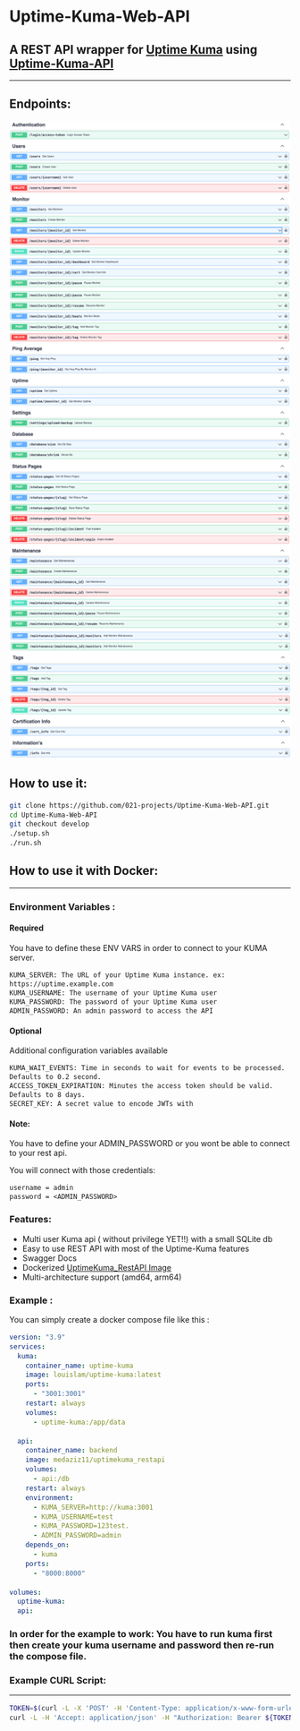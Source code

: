 # Uptime-Kuma-Web-API

## A REST API wrapper for [Uptime Kuma](https://github.com/louislam/uptime-kuma) using [Uptime-Kuma-API](https://github.com/lucasheld/uptime-kuma-api)

---

## Endpoints:

![1](./images/1.png)
![2](./images/2.png)
![3](./images/3.png)
![4](./images/4.png)

## How to use it:
```bash
git clone https://github.com/021-projects/Uptime-Kuma-Web-API.git
cd Uptime-Kuma-Web-API
git checkout develop
./setup.sh
./run.sh
```

## How to use it with Docker:

---

### Environment Variables :

#### Required
You have to define these ENV VARS in order to connect to your KUMA server.

    KUMA_SERVER: The URL of your Uptime Kuma instance. ex: https://uptime.example.com
    KUMA_USERNAME: The username of your Uptime Kuma user
    KUMA_PASSWORD: The password of your Uptime Kuma user
    ADMIN_PASSWORD: An admin password to access the API

#### Optional
Additional configuration variables available

    KUMA_WAIT_EVENTS: Time in seconds to wait for events to be processed. Defaults to 0.2 second.
    ACCESS_TOKEN_EXPIRATION: Minutes the access token should be valid. Defaults to 8 days.
    SECRET_KEY: A secret value to encode JWTs with

#### Note:

You have to define your ADMIN_PASSWORD or you wont be able to connect to your rest api.

You will connect with those credentials:

    username = admin
    password = <ADMIN_PASSWORD>

### Features:

- Multi user Kuma api ( without privilege YET!!) with a small SQLite db
- Easy to use REST API with most of the Uptime-Kuma features
- Swagger Docs
- Dockerized [UptimeKuma_RestAPI Image](https://hub.docker.com/repository/docker/medaziz11/uptimekuma_restapi)
- Multi-architecture support (amd64, arm64)

### Example :

You can simply create a docker compose file like this :

```yaml
version: "3.9"
services:
  kuma:
    container_name: uptime-kuma
    image: louislam/uptime-kuma:latest
    ports:
      - "3001:3001"
    restart: always
    volumes:
      - uptime-kuma:/app/data

  api:
    container_name: backend
    image: medaziz11/uptimekuma_restapi
    volumes:
      - api:/db
    restart: always
    environment:
      - KUMA_SERVER=http://kuma:3001
      - KUMA_USERNAME=test
      - KUMA_PASSWORD=123test.
      - ADMIN_PASSWORD=admin
    depends_on:
      - kuma
    ports:
      - "8000:8000"

volumes:
  uptime-kuma:
  api:
```

### In order for the example to work: You have to run kuma first then create your kuma username and password then re-run the compose file.

### Example CURL Script:

---

```bash
TOKEN=$(curl -L -X 'POST' -H 'Content-Type: application/x-www-form-urlencoded' --data 'grant_type=password&username=admin&password=admin' http://127.0.0.1:8000/login/access-token/ | jq -r ".access_token")
curl -L -H 'Accept: application/json' -H "Authorization: Bearer ${TOKEN}" http://127.0.0.1:8000/monitors/
```
